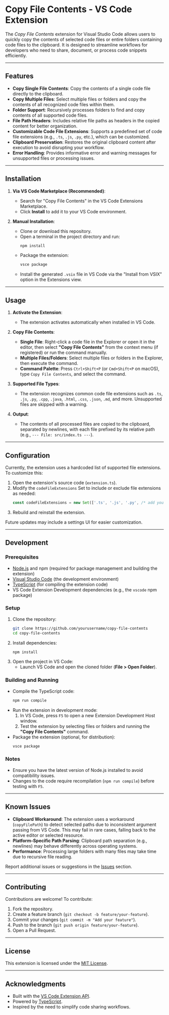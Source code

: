 # Copy File Contents - VS Code Extension

The _Copy File Contents_ extension for Visual Studio Code allows users to quickly copy the contents of selected code files or entire folders containing code files to the clipboard. It is designed to streamline workflows for developers who need to share, document, or process code snippets efficiently.

---

## Features

- **Copy Single File Contents**: Copy the contents of a single code file directly to the clipboard.
- **Copy Multiple Files**: Select multiple files or folders and copy the contents of all recognized code files within them.
- **Folder Support**: Recursively processes folders to find and copy contents of all supported code files.
- **File Path Headers**: Includes relative file paths as headers in the copied content for better organization.
- **Customizable Code File Extensions**: Supports a predefined set of code file extensions (e.g., `.ts`, `.js`, `.py`, etc.), which can be customized.
- **Clipboard Preservation**: Restores the original clipboard content after execution to avoid disrupting your workflow.
- **Error Handling**: Provides informative error and warning messages for unsupported files or processing issues.

---

## Installation

1. **Via VS Code Marketplace (Recommended)**:
   - Search for "Copy File Contents" in the VS Code Extensions Marketplace.
   - Click **Install** to add it to your VS Code environment.

2. **Manual Installation**:
   - Clone or download this repository.
   - Open a terminal in the project directory and run:
     ```bash
     npm install
     ```
   - Package the extension:
     ```bash
     vsce package
     ```
   - Install the generated `.vsix` file in VS Code via the "Install from VSIX" option in the Extensions view.

---

## Usage

1. **Activate the Extension**:
   - The extension activates automatically when installed in VS Code.

2. **Copy File Contents**:
   - **Single File**: Right-click a code file in the Explorer or open it in the editor, then select **"Copy File Contents"** from the context menu (if registered) or run the command manually.
   - **Multiple Files/Folders**: Select multiple files or folders in the Explorer, then execute the command.
   - **Command Palette**: Press `Ctrl+Shift+P` (or `Cmd+Shift+P` on macOS), type `Copy File Contents`, and select the command.

3. **Supported File Types**:
   - The extension recognizes common code file extensions such as `.ts`, `.js`, `.py`, `.cpp`, `.java`, `.html`, `.css`, `.json`, `.md`, and more. Unsupported files are skipped with a warning.

4. **Output**:
   - The contents of all processed files are copied to the clipboard, separated by newlines, with each file prefixed by its relative path (e.g., `--- File: src/index.ts ---`).

---

## Configuration

Currently, the extension uses a hardcoded list of supported file extensions. To customize this:

1. Open the extension's source code (`extension.ts`).
2. Modify the `codeFileExtensions` Set to include or exclude file extensions as needed:
   ```typescript
   const codeFileExtensions = new Set(['.ts', '.js', '.py', /* add your extensions */]);
   ```
3. Rebuild and reinstall the extension.

Future updates may include a settings UI for easier customization.

---

## Development

### Prerequisites
- [Node.js](https://nodejs.org/) and npm (required for package management and building the extension)
- [Visual Studio Code](https://code.visualstudio.com/) (the development environment)
- [TypeScript](https://www.typescriptlang.org/) (for compiling the extension code)
- VS Code Extension Development dependencies (e.g., the `vscode` npm package)

### Setup
1. Clone the repository:
   ```bash
   git clone https://github.com/yourusername/copy-file-contents
   cd copy-file-contents
   ```
2. Install dependencies:
   ```bash
   npm install
   ```
3. Open the project in VS Code:
   - Launch VS Code and open the cloned folder (**File > Open Folder**).

### Building and Running
- Compile the TypeScript code:
  ```bash
  npm run compile
  ```
- Run the extension in development mode:
  1. In VS Code, press `F5` to open a new Extension Development Host window.
  2. Test the extension by selecting files or folders and running the **"Copy File Contents"** command.
- Package the extension (optional, for distribution):
  ```bash
  vsce package
  ```

### Notes
- Ensure you have the latest version of Node.js installed to avoid compatibility issues.
- Changes to the code require recompilation (`npm run compile`) before testing with `F5`.

---

## Known Issues

- **Clipboard Workaround**: The extension uses a workaround (`copyFilePath`) to detect selected paths due to inconsistent argument passing from VS Code. This may fail in rare cases, falling back to the active editor or selected resource.
- **Platform-Specific Path Parsing**: Clipboard path separation (e.g., newlines) may behave differently across operating systems.
- **Performance**: Processing large folders with many files may take time due to recursive file reading.

Report additional issues or suggestions in the [Issues](https://github.com/yourusername/copy-file-contents/issues) section.

---

## Contributing

Contributions are welcome! To contribute:

1. Fork the repository.
2. Create a feature branch (`git checkout -b feature/your-feature`).
3. Commit your changes (`git commit -m "Add your feature"`).
4. Push to the branch (`git push origin feature/your-feature`).
5. Open a Pull Request.

---

## License

This extension is licensed under the [MIT License](LICENSE).

---

## Acknowledgments

- Built with the [VS Code Extension API](https://code.visualstudio.com/api).
- Powered by [TypeScript](https://www.typescriptlang.org/).
- Inspired by the need to simplify code sharing workflows.